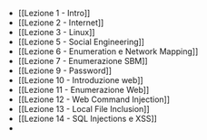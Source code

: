 - [[Lezione 1 - Intro]]
- [[Lezione 2 - Internet]]
- [[Lezione 3 - Linux]]
- [[Lezione 5 - Social Engineering]]
- [[Lezione 6 - Enumeration e Network Mapping]]
- [[Lezione 7 - Enumerazione SBM]]
- [[Lezione 9 - Password]]
- [[Lezione 10 - Introduzione web]]
- [[Lezione 11 - Enumerazione Web]]
- [[Lezione 12 - Web Command Injection]]
- [[Lezione 13 - Local File Inclusion]]
- [[Lezione 14 - SQL Injections e XSS]]
- 